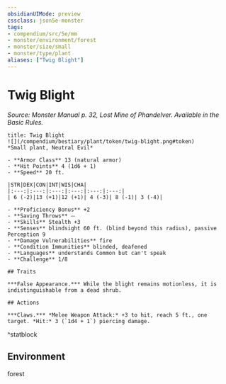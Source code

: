 ```yaml
---
obsidianUIMode: preview
cssclass: json5e-monster
tags:
- compendium/src/5e/mm
- monster/environment/forest
- monster/size/small
- monster/type/plant
aliases: ["Twig Blight"]
---
```

# Twig Blight
*Source: Monster Manual p. 32, Lost Mine of Phandelver. Available in the Basic Rules.*  


```ad-statblock
title: Twig Blight
![](/compendium/bestiary/plant/token/twig-blight.png#token)
*Small plant, Neutral Evil*

- **Armor Class** 13 (natural armor)
- **Hit Points** 4 (1d6 + 1) 
- **Speed** 20 ft.

|STR|DEX|CON|INT|WIS|CHA|
|:---:|:---:|:---:|:---:|:---:|:---:|
| 6 (-2)|13 (+1)|12 (+1)| 4 (-3)| 8 (-1)| 3 (-4)|

- **Proficiency Bonus** +2
- **Saving Throws** ⏤
- **Skills** Stealth +3
- **Senses** blindsight 60 ft. (blind beyond this radius), passive Perception 9
- **Damage Vulnerabilities** fire
- **Condition Immunities** blinded, deafened
- **Languages** understands Common but can't speak
- **Challenge** 1/8

## Traits

***False Appearance.*** While the blight remains motionless, it is indistinguishable from a dead shrub.

## Actions

***Claws.*** *Melee Weapon Attack:* +3 to hit, reach 5 ft., one target. *Hit:* 3 (`1d4 + 1`) piercing damage.
```
^statblock

## Environment

forest
